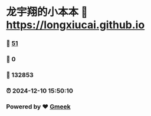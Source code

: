 # 龙宇翔的小本本 :link: https://longxiucai.github.io 
### :page_facing_up: [51](https://longxiucai.github.io/tag.html) 
### :speech_balloon: 0 
### :hibiscus: 132853 
### :alarm_clock: 2024-12-10 15:50:10 
### Powered by :heart: [Gmeek](https://github.com/Meekdai/Gmeek)
